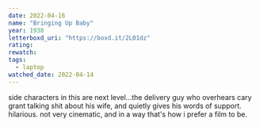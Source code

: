 ```yaml
---
date: 2022-04-16
name: "Bringing Up Baby"
year: 1938
letterboxd_uri: "https://boxd.it/2L01dz"
rating: 
rewatch: 
tags:
  - laptop
watched_date: 2022-04-14
---
```


side characters in this are next level...the delivery guy who overhears cary grant talking shit about his wife, and quietly gives his words of support. hilarious. not very cinematic, and in a way that's how i prefer a film to be.
